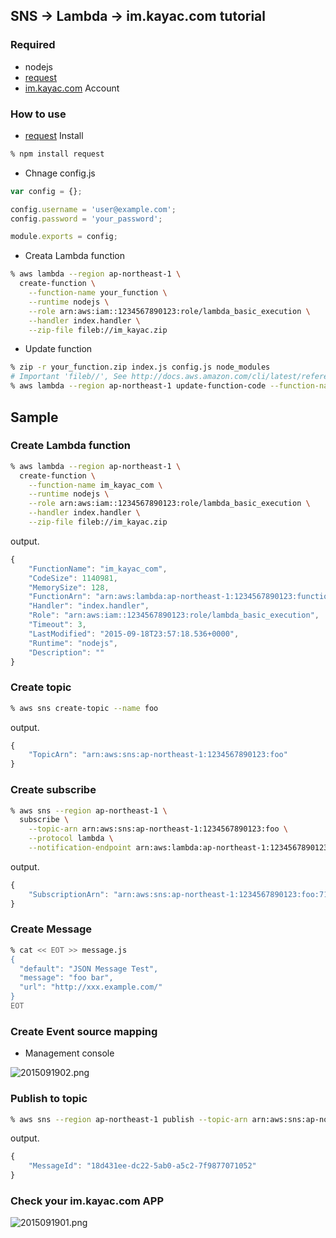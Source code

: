 ## SNS -> Lambda -> im.kayac.com tutorial

### Required

- nodejs
- [request](https://www.npmjs.com/package/request)
- [im.kayac.com](http://im.kayac.com/) Account

### How to use

- [request](https://www.npmjs.com/package/request) Install

```sh
% npm install request
```

- Chnage config.js

```javascript
var config = {};

config.username = 'user@example.com';
config.password = 'your_password';

module.exports = config;
```

- Creata Lambda function

```sh
% aws lambda --region ap-northeast-1 \
  create-function \
    --function-name your_function \
    --runtime nodejs \
    --role arn:aws:iam::1234567890123:role/lambda_basic_execution \
    --handler index.handler \
    --zip-file fileb://im_kayac.zip 
```

- Update function

```sh
% zip -r your_function.zip index.js config.js node_modules
# Important 'fileb//', See http://docs.aws.amazon.com/cli/latest/reference/lambda/update-function-code.html.
% aws lambda --region ap-northeast-1 update-function-code --function-name your_function --zip-file fileb://your_function.zip 
```

## Sample

### Create Lambda function

```sh
% aws lambda --region ap-northeast-1 \
  create-function \
    --function-name im_kayac_com \
    --runtime nodejs \
    --role arn:aws:iam::1234567890123:role/lambda_basic_execution \
    --handler index.handler \
    --zip-file fileb://im_kayac.zip 
```

output.

```javascript
{
    "FunctionName": "im_kayac_com", 
    "CodeSize": 1140981, 
    "MemorySize": 128, 
    "FunctionArn": "arn:aws:lambda:ap-northeast-1:1234567890123:function:im_kayac_com", 
    "Handler": "index.handler", 
    "Role": "arn:aws:iam::1234567890123:role/lambda_basic_execution", 
    "Timeout": 3, 
    "LastModified": "2015-09-18T23:57:18.536+0000", 
    "Runtime": "nodejs", 
    "Description": ""
}
```

### Create topic

```sh
% aws sns create-topic --name foo
```

output.

```javascript
{
    "TopicArn": "arn:aws:sns:ap-northeast-1:1234567890123:foo"
}
```

### Create subscribe

```sh
% aws sns --region ap-northeast-1 \
  subscribe \
    --topic-arn arn:aws:sns:ap-northeast-1:1234567890123:foo \
    --protocol lambda \
    --notification-endpoint arn:aws:lambda:ap-northeast-1:1234567890123:function:im_kayac_com
```

output.

```javascript
{
    "SubscriptionArn": "arn:aws:sns:ap-northeast-1:1234567890123:foo:714e76d4-9ac0-4b76-aece-124b1aaef68b"
}
```

### Create Message

```sh
% cat << EOT >> message.js
{ 
  "default": "JSON Message Test",
  "message": "foo bar",
  "url": "http://xxx.example.com/"
}
EOT
```
### Create Event source mapping

- Management console

![2015091902.png](https://qiita-image-store.s3.amazonaws.com/0/87189/b956061d-3fd1-cf1b-8dd1-e48ce87eddd0.png "2015091902.png")

### Publish to topic

```sh
% aws sns --region ap-northeast-1 publish --topic-arn arn:aws:sns:ap-northeast-1:1234567890123:foo --subject "hello lambda\!\!" --message file://message.js
```

output.

```javascript
{
    "MessageId": "18d431ee-dc22-5ab0-a5c2-7f9877071052"
}
```

### Check your im.kayac.com APP

![2015091901.png](https://qiita-image-store.s3.amazonaws.com/0/87189/8aa96f13-ed9f-6077-238b-cc2e277f05e1.png "2015091901.png")
